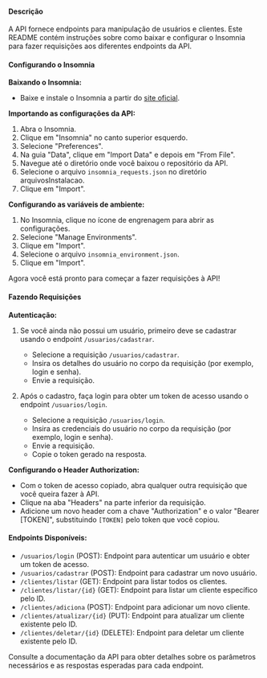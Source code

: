 #### Descrição
A API fornece endpoints para manipulação de usuários e clientes. Este README contém instruções sobre como baixar e configurar o Insomnia para fazer requisições aos diferentes endpoints da API.

#### Configurando o Insomnia

**Baixando o Insomnia:**
- Baixe e instale o Insomnia a partir do [site oficial](https://insomnia.rest/download).

**Importando as configurações da API:**
1. Abra o Insomnia.
2. Clique em "Insomnia" no canto superior esquerdo.
3. Selecione "Preferences".
4. Na guia "Data", clique em "Import Data" e depois em "From File".
5. Navegue até o diretório onde você baixou o repositório da API.
6. Selecione o arquivo `insomnia_requests.json` no diretório arquivosInstalacao.
7. Clique em "Import".

**Configurando as variáveis de ambiente:**
1. No Insomnia, clique no ícone de engrenagem para abrir as configurações.
2. Selecione "Manage Environments".
3. Clique em "Import".
4. Selecione o arquivo `insomnia_environment.json`.
5. Clique em "Import".

Agora você está pronto para começar a fazer requisições à API!

#### Fazendo Requisições

**Autenticação:**
1. Se você ainda não possui um usuário, primeiro deve se cadastrar usando o endpoint `/usuarios/cadastrar`.
   - Selecione a requisição `/usuarios/cadastrar`.
   - Insira os detalhes do usuário no corpo da requisição (por exemplo, login e senha).
   - Envie a requisição.

2. Após o cadastro, faça login para obter um token de acesso usando o endpoint `/usuarios/login`.
   - Selecione a requisição `/usuarios/login`.
   - Insira as credenciais do usuário no corpo da requisição (por exemplo, login e senha).
   - Envie a requisição.
   - Copie o token gerado na resposta.

**Configurando o Header Authorization:**
- Com o token de acesso copiado, abra qualquer outra requisição que você queira fazer à API.
- Clique na aba "Headers" na parte inferior da requisição.
- Adicione um novo header com a chave "Authorization" e o valor "Bearer [TOKEN]", substituindo `[TOKEN]` pelo token que você copiou.

#### Endpoints Disponíveis:
- `/usuarios/login` (POST): Endpoint para autenticar um usuário e obter um token de acesso.
- `/usuarios/cadastrar` (POST): Endpoint para cadastrar um novo usuário.
- `/clientes/listar` (GET): Endpoint para listar todos os clientes.
- `/clientes/listar/{id}` (GET): Endpoint para listar um cliente específico pelo ID.
- `/clientes/adiciona` (POST): Endpoint para adicionar um novo cliente.
- `/clientes/atualizar/{id}` (PUT): Endpoint para atualizar um cliente existente pelo ID.
- `/clientes/deletar/{id}` (DELETE): Endpoint para deletar um cliente existente pelo ID.

Consulte a documentação da API para obter detalhes sobre os parâmetros necessários e as respostas esperadas para cada endpoint.
